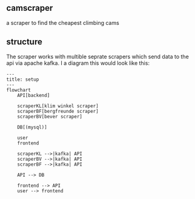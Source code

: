 ## camscraper
a scraper to find the cheapest climbing cams


## structure
The scraper works with multible seprate scrapers which send data to the api via apache kafka. I a diagram this would look like this:
```mermaid
---
title: setup
---
flowchart 
    API[backend]
    
    scraperKL[klim winkel scraper]
    scraperBF[bergfreunde scraper]
    scraperBV[bever scraper]

    DB[(mysql)]

    user
    frontend

    scraperKL -->|kafka| API
    scraperBV -->|kafka| API
    scraperBF -->|kafka| API

    API --> DB

    frontend --> API
    user --> frontend


```
